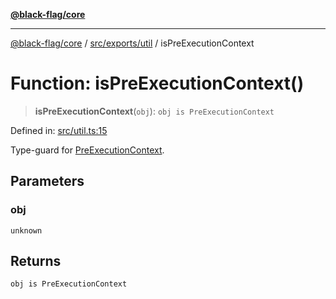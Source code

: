 [**@black-flag/core**](../../../../README.md)

***

[@black-flag/core](../../../../README.md) / [src/exports/util](../README.md) / isPreExecutionContext

# Function: isPreExecutionContext()

> **isPreExecutionContext**(`obj`): `obj is PreExecutionContext`

Defined in: [src/util.ts:15](https://github.com/Xunnamius/black-flag/blob/5e1e5b553c79657a97e5923bcba77a292781de9e/src/util.ts#L15)

Type-guard for [PreExecutionContext](../type-aliases/PreExecutionContext.md).

## Parameters

### obj

`unknown`

## Returns

`obj is PreExecutionContext`
